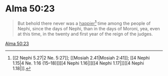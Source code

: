 # Alma 50:23

> But behold there never was a <u>happier</u>[^a] time among the people of Nephi, since the days of Nephi, than in the days of Moroni, yea, even at this time, in the twenty and first year of the reign of the judges.

[Alma 50:23](https://www.churchofjesuschrist.org/study/scriptures/bofm/alma/50?lang=eng&id=p23#p23)


[^a]: [[2 Nephi 5.27|2 Ne. 5:27]]; [[Mosiah 2.41|Mosiah 2:41]]; [[4 Nephi 1.15|4 Ne. 1:16 (15–18)]][[4 Nephi 1.16|]][[4 Nephi 1.17|]][[4 Nephi 1.18|]].  
